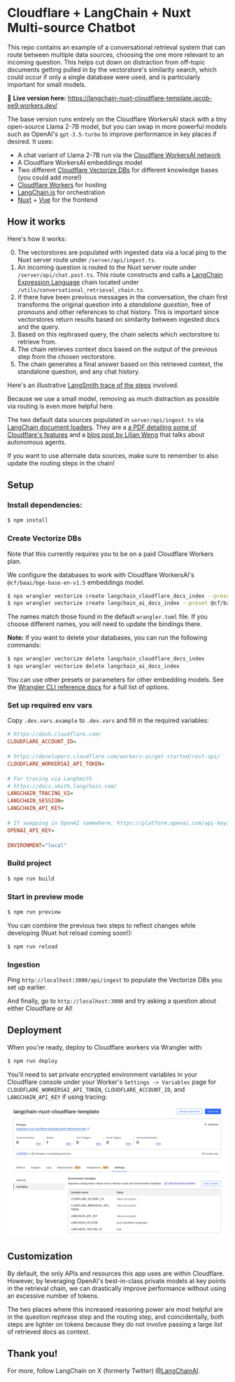 # Cloudflare + LangChain + Nuxt Multi-source Chatbot

This repo contains an example of a conversational retrieval system that can route between multiple data sources, choosing the one
more relevant to an incoming question. This helps cut down on distraction from off-topic documents getting
pulled in by the vectorstore's similarity search, which could occur if only a single database were used, and is particularly important for small models.

🚀 **Live version here:** https://langchain-nuxt-cloudflare-template.jacob-ee9.workers.dev/

The base version runs entirely on the Cloudflare WorkersAI stack with a tiny open-source Llama 2-7B model, but you can
swap in more powerful models such as OpenAI's `gpt-3.5-turbo` to improve performance in key places if desired. It uses:

- A chat variant of Llama 2-7B run via the [Cloudflare WorkersAI network](https://developers.cloudflare.com/workers-ai/)
- A Cloudflare WorkersAI embeddings model
- Two different [Cloudflare Vectorize DBs](https://developers.cloudflare.com/vectorize/) for different knowledge bases (you could add more!)
- [Cloudflare Workers](https://developers.cloudflare.com/workers/) for hosting
- [LangChain.js](https://js.langchain.com/) for orchestration
- [Nuxt](https://nuxt.com/) + [Vue](https://vuejs.org/) for the frontend

## How it works

Here's how it works:

0. The vectorstores are populated with ingested data via a local ping to the Nuxt server route under `/server/api/ingest.ts`.
1. An incoming question is routed to the Nuxt server route under `/server/api/chat.post.ts`. This route constructs and calls a [LangChain Expression Language](https://js.langchain.com/docs/expression_language/) chain located under `/utils/conversational_retrieval_chain.ts`.
2. If there have been previous messages in the conversation, the chain first transforms the original question into a _standalone question_, free of pronouns and other references to chat history. This is important since vectorstores return results based on similarity between ingested docs and the query.
3. Based on this rephrased query, the chain selects which vectorstore to retrieve from.
4. The chain retrieves context docs based on the output of the previous step from the chosen vectorstore.
5. The chain generates a final answer based on this retrieved context, the standalone question, and any chat history.

Here's an illustrative [LangSmith trace of the steps](https://smith.langchain.com/public/0474c554-01ab-4f7f-937f-b6c205fa91f5/r) involved.

Because we use a small model, removing as much distraction as possible via routing is even more helpful here.

The two default data sources populated in `server/api/ingest.ts` via [LangChain document loaders](https://js.langchain.com/docs/modules/data_connection/document_loaders/).
They are a [a PDF detailing some of Cloudflare's features](https://www.cloudflare.com/resources/assets/slt3lc6tev37/3HWObubm6fybC0FWUdFYAJ/5d5e3b0a4d9c5a7619984ed6076f01fe/Cloudflare_for_Campaigns_Security_Guide.pdf) and a [blog post by Lilian Weng](https://lilianweng.github.io/posts/2023-06-23-agent/) that talks about autonomous agents.

If you want to use alternate data sources, make sure to remember to also update the routing steps in the chain!

## Setup

### Install dependencies:

```bash
$ npm install
```

### Create Vectorize DBs

Note that this currently requires you to be on a paid Cloudflare Workers plan.

We configure the databases to work with Cloudflare WorkersAI's `@cf/baai/bge-base-en-v1.5` embeddings model.

```bash
$ npx wrangler vectorize create langchain_cloudflare_docs_index --preset @cf/baai/bge-base-en-v1.5
$ npx wrangler vectorize create langchain_ai_docs_index --preset @cf/baai/bge-base-en-v1.5
```

The names match those found in the default `wrangler.toml` file. If you choose different names, you will need to update the bindings there.

**Note:** If you want to delete your databases, you can run the following commands:

```bash
$ npx wrangler vectorize delete langchain_cloudflare_docs_index
$ npx wrangler vectorize delete langchain_ai_docs_index
```

You can use other presets or parameters for other embedding models.
See the [Wrangler CLI reference docs](https://developers.cloudflare.com/workers/wrangler/commands/#vectorize) for a full list of options.

### Set up required env vars

Copy `.dev.vars.example` to `.dev.vars` and fill in the required variables:

```ini
# https://dash.cloudflare.com/
CLOUDFLARE_ACCOUNT_ID=

# https://developers.cloudflare.com/workers-ai/get-started/rest-api/
CLOUDFLARE_WORKERSAI_API_TOKEN=

# For tracing via LangSmith
# https://docs.smith.langchain.com/
LANGCHAIN_TRACING_V2=
LANGCHAIN_SESSION=
LANGCHAIN_API_KEY=

# If swapping in OpenAI somewhere, https://platform.openai.com/api-keys
OPENAI_API_KEY=

ENVIRONMENT="local"
```

### Build project

```bash
$ npm run build
```

### Start in preview mode

```bash
$ npm run preview
```

You can combine the previous two steps to reflect changes while developing (Nuxt hot reload coming soon!):

```bash
$ npm run reload
```

### Ingestion

Ping `http://localhost:3000/api/ingest` to populate the Vectorize DBs you set up earlier.

And finally, go to `http://localhost:3000` and try asking a question about either Cloudflare or AI!

## Deployment

When you're ready, deploy to Cloudflare workers via Wrangler with:

```bash
$ npm run deploy
```

You'll need to set private encrypted environment variables in your Cloudflare console under your Worker's `Settings -> Variables` page for `CLOUDFLARE_WORKERSAI_API_TOKEN`, `CLOUDFLARE_ACCOUNT_ID`, and `LANGCHAIN_API_KEY` if using tracing:

![](/public/cloudflare-env-vars.png)

## Customization

By default, the only APIs and resources this app uses are within Cloudflare. However, by leveraging OpenAI's best-in-class private models at key points
in the retrieval chain, we can drastically improve performance without using an excessive number of tokens.

The two places where this increased reasoning power are most helpful are in the question rephrase step and the routing step, and coincidentally,
both steps are lighter on tokens because they do not involve passing a large list of retrieved docs as context.

## Thank you!

For more, follow LangChain on X (formerly Twitter) [@LangChainAI](https://x.com/langchainai/).
